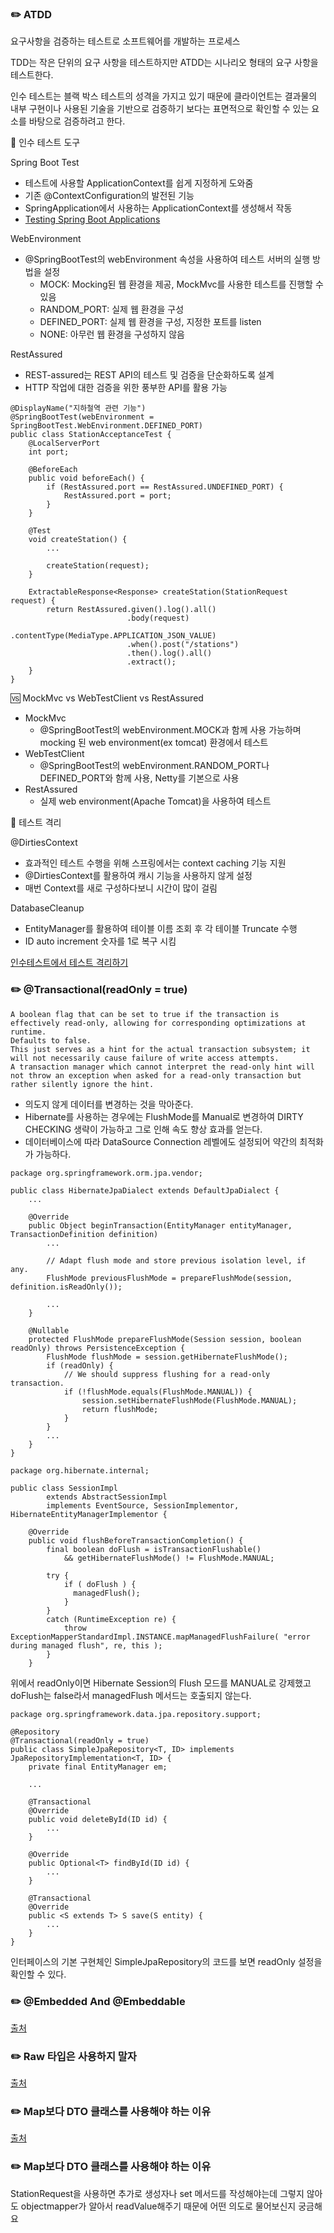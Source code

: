 ### ✏️ ATDD

요구사항을 검증하는 테스트로 소프트웨어를 개발하는 프로세스

TDD는 작은 단위의 요구 사항을 테스트하지만 ATDD는 시나리오 형태의 요구 사항을 테스트한다.

인수 테스트는 블랙 박스 테스트의 성격을 가지고 있기 때문에 클라이언트는 결과물의 내부 구현이나 사용된 기술을 기반으로 검증하기 보다는 표면적으로 확인할 수 있는 요소를 바탕으로 검증하려고 한다.

🧰 인수 테스트 도구

Spring Boot Test
- 테스트에 사용할 ApplicationContext를 쉽게 지정하게 도와줌
- 기존 @ContextConfiguration의 발전된 기능
- SpringApplication에서 사용하는 ApplicationContext를 생성해서 작동
- [Testing Spring Boot Applications](https://docs.spring.io/spring-boot/docs/current/reference/html/features.html#features.testing.spring-boot-applications)

WebEnvironment
- @SpringBootTest의 webEnvironment 속성을 사용하여 테스트 서버의 실행 방법을 설정
  - MOCK: Mocking된 웹 환경을 제공, MockMvc를 사용한 테스트를 진행할 수 있음
  - RANDOM_PORT: 실제 웹 환경을 구성
  - DEFINED_PORT: 실제 웹 환경을 구성, 지정한 포트를 listen
  - NONE: 아무런 웹 환경을 구성하지 않음

RestAssured
- REST-assured는 REST API의 테스트 및 검증을 단순화하도록 설계
- HTTP 작업에 대한 검증을 위한 풍부한 API를 활용 가능

```
@DisplayName("지하철역 관련 기능")
@SpringBootTest(webEnvironment = SpringBootTest.WebEnvironment.DEFINED_PORT)
public class StationAcceptanceTest {
    @LocalServerPort
    int port;
    
    @BeforeEach
    public void beforeEach() {
        if (RestAssured.port == RestAssured.UNDEFINED_PORT) {
            RestAssured.port = port;
        }
    }
    
    @Test
    void createStation() {
        ...
                
        createStation(request);
    }
    
    ExtractableResponse<Response> createStation(StationRequest request) {
        return RestAssured.given().log().all()
                          .body(request)
                          .contentType(MediaType.APPLICATION_JSON_VALUE)
                          .when().post("/stations")
                          .then().log().all()
                          .extract();
    }
}
```

🆚 MockMvc vs WebTestClient vs RestAssured
- MockMvc
  - @SpringBootTest의 webEnvironment.MOCK과 함께 사용 가능하며 mocking 된 web environment(ex tomcat) 환경에서 테스트
- WebTestClient
  - @SpringBootTest의 webEnvironment.RANDOM_PORT나 DEFINED_PORT와 함께 사용, Netty를 기본으로 사용
- RestAssured
  - 실제 web environment(Apache Tomcat)을 사용하여 테스트

🧪 테스트 격리

@DirtiesContext
- 효과적인 테스트 수행을 위해 스프링에서는 context caching 기능 지원
- @DirtiesContext를 활용하여 캐시 기능을 사용하지 않게 설정
- 매번 Context를 새로 구성하다보니 시간이 많이 걸림

DatabaseCleanup
- EntityManager를 활용하여 테이블 이름 조회 후 각 테이블 Truncate 수행
- ID auto increment 숫자를 1로 복구 시킴

[인수테스트에서 테스트 격리하기](https://tecoble.techcourse.co.kr/post/2020-09-15-test-isolation/)

### ✏️ @Transactional(readOnly = true)

```
A boolean flag that can be set to true if the transaction is effectively read-only, allowing for corresponding optimizations at runtime.  
Defaults to false.  
This just serves as a hint for the actual transaction subsystem; it will not necessarily cause failure of write access attempts. 
A transaction manager which cannot interpret the read-only hint will not throw an exception when asked for a read-only transaction but rather silently ignore the hint. 
```

- 의도지 않게 데이터를 변경하는 것을 막아준다.
- Hibernate를 사용하는 경우에는 FlushMode를 Manual로 변경하여 DIRTY CHECKING 생략이 가능하고 그로 인해 속도 향상 효과를 얻는다.
- 데이터베이스에 따라 DataSource Connection 레벨에도 설정되어 약간의 최적화가 가능하다.

```
package org.springframework.orm.jpa.vendor;

public class HibernateJpaDialect extends DefaultJpaDialect {
    ...
    
    @Override
	public Object beginTransaction(EntityManager entityManager, TransactionDefinition definition)
	    ...
	    
	    // Adapt flush mode and store previous isolation level, if any.
	    FlushMode previousFlushMode = prepareFlushMode(session, definition.isReadOnly());
	    
	    ...
	}
    
    @Nullable
    protected FlushMode prepareFlushMode(Session session, boolean readOnly) throws PersistenceException {
        FlushMode flushMode = session.getHibernateFlushMode();
        if (readOnly) {
            // We should suppress flushing for a read-only transaction.
            if (!flushMode.equals(FlushMode.MANUAL)) {
                session.setHibernateFlushMode(FlushMode.MANUAL);
                return flushMode;
            }
        }
        ...
    }
}
```

```
package org.hibernate.internal;

public class SessionImpl
        extends AbstractSessionImpl
        implements EventSource, SessionImplementor, HibernateEntityManagerImplementor {
		
    @Override
    public void flushBeforeTransactionCompletion() {
        final boolean doFlush = isTransactionFlushable() 
            && getHibernateFlushMode() != FlushMode.MANUAL;
        
        try {
            if ( doFlush ) {
              managedFlush();
            }
        }
        catch (RuntimeException re) {
            throw ExceptionMapperStandardImpl.INSTANCE.mapManagedFlushFailure( "error during managed flush", re, this );
        }
    }
```

위에서 readOnly이면 Hibernate Session의 Flush 모드를 MANUAL로 강제했고 doFlush는 false라서 managedFlush 메서드는 호출되지 않는다.

```
package org.springframework.data.jpa.repository.support;

@Repository
@Transactional(readOnly = true)
public class SimpleJpaRepository<T, ID> implements JpaRepositoryImplementation<T, ID> {
    private final EntityManager em;
    
    ...
    
    @Transactional
    @Override
    public void deleteById(ID id) {
        ...
    }
    
    @Override
    public Optional<T> findById(ID id) {
        ...
    }
    
    @Transactional
    @Override
    public <S extends T> S save(S entity) {
        ...
    }
}
```

인터페이스의 기본 구현체인 SimpleJpaRepository의 코드를 보면 readOnly 설정을 확인할 수 있다. 

### ✏️ @Embedded And @Embeddable



[출처](https://www.baeldung.com/jpa-embedded-embeddable)

### ✏️ Raw 타입은 사용하지 말자



[출처](https://mangkyu.tistory.com/137)

### ✏️ Map보다 DTO 클래스를 사용해야 하는 이유



[출처](https://mangkyu.tistory.com/164)

### ✏️ Map보다 DTO 클래스를 사용해야 하는 이유

StationRequest을 사용하면 추가로 생성자나 set 메서드를 작성해야는데 그렇지 않아도 objectmapper가 알아서 readValue해주기 때문에 어떤 의도로 물어보신지 궁금해요
